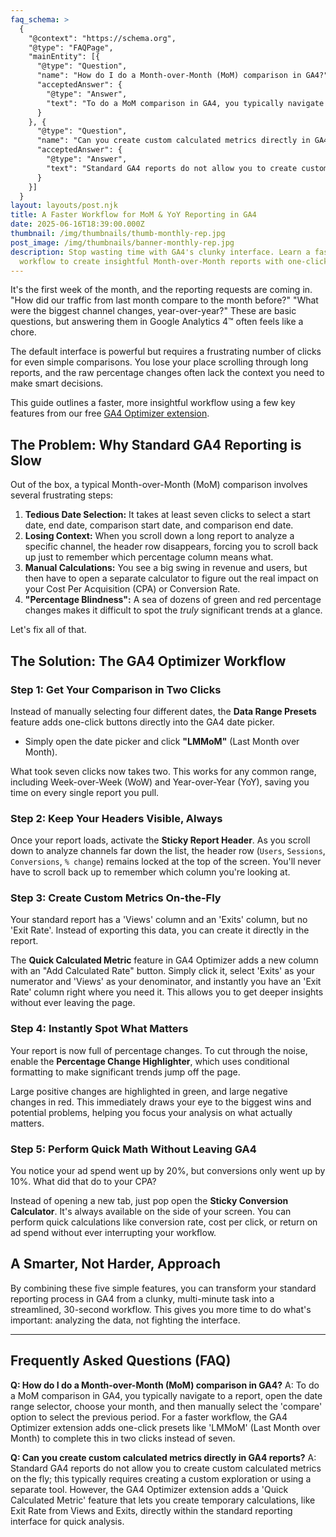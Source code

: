 ```yaml
---
faq_schema: >
  {
    "@context": "https://schema.org",
    "@type": "FAQPage",
    "mainEntity": [{
      "@type": "Question",
      "name": "How do I do a Month-over-Month (MoM) comparison in GA4?",
      "acceptedAnswer": {
        "@type": "Answer",
        "text": "To do a MoM comparison in GA4, you typically navigate to a report, open the date range selector, choose your month, and then manually select the 'compare' option to select the previous period. For a faster workflow, the GA4 Optimizer extension adds one-click presets like 'LMMoM' (Last Month over Month) to complete this in two clicks instead of seven."
      }
    }, {
      "@type": "Question",
      "name": "Can you create custom calculated metrics directly in GA4 reports?",
      "acceptedAnswer": {
        "@type": "Answer",
        "text": "Standard GA4 reports do not allow you to create custom calculated metrics on the fly; this typically requires creating a custom exploration or using a separate tool. However, the GA4 Optimizer extension adds a 'Quick Calculated Metric' feature that lets you create temporary calculations, like Exit Rate from Views and Exits, directly within the standard reporting interface for quick analysis."
      }
    }]
  }
layout: layouts/post.njk
title: A Faster Workflow for MoM & YoY Reporting in GA4
date: 2025-06-16T18:39:00.000Z
thumbnail: /img/thumbnails/thumb-monthly-rep.jpg
post_image: /img/thumbnails/banner-monthly-rep.jpg
description: Stop wasting time with GA4's clunky interface. Learn a faster
  workflow to create insightful Month-over-Month reports with one-click presets, on-the-fly calculated metric, and more.
---
```

It's the first week of the month, and the reporting requests are coming in. "How did our traffic from last month compare to the month before?" "What were the biggest channel changes, year-over-year?" These are basic questions, but answering them in Google Analytics 4™ often feels like a chore.

The default interface is powerful but requires a frustrating number of clicks for even simple comparisons. You lose your place scrolling through long reports, and the raw percentage changes often lack the context you need to make smart decisions.

This guide outlines a faster, more insightful workflow using a few key features from our free [GA4 Optimizer extension](https://chromewebstore.google.com/detail/ga4-optimizer/hlldjkhoepkephgaeifgbelgchncfnjj).

## The Problem: Why Standard GA4 Reporting is Slow

Out of the box, a typical Month-over-Month (MoM) comparison involves several frustrating steps:

1.  **Tedious Date Selection:** It takes at least seven clicks to select a start date, end date, comparison start date, and comparison end date.
2.  **Losing Context:** When you scroll down a long report to analyze a specific channel, the header row disappears, forcing you to scroll back up just to remember which percentage column means what.
3.  **Manual Calculations:** You see a big swing in revenue and users, but then have to open a separate calculator to figure out the real impact on your Cost Per Acquisition (CPA) or Conversion Rate.
4.  **"Percentage Blindness":** A sea of dozens of green and red percentage changes makes it difficult to spot the *truly* significant trends at a glance.

Let's fix all of that.

## The Solution: The GA4 Optimizer Workflow

### Step 1: Get Your Comparison in Two Clicks

Instead of manually selecting four different dates, the **Data Range Presets** feature adds one-click buttons directly into the GA4 date picker.

*   Simply open the date picker and click **"LMMoM"** (Last Month over Month).

What took seven clicks now takes two. This works for any common range, including Week-over-Week (WoW) and Year-over-Year (YoY), saving you time on every single report you pull.

### Step 2: Keep Your Headers Visible, Always

Once your report loads, activate the **Sticky Report Header**. As you scroll down to analyze channels far down the list, the header row (`Users`, `Sessions`, `Conversions`, `% change`) remains locked at the top of the screen. You'll never have to scroll back up to remember which column you're looking at.

### Step 3: Create Custom Metrics On-the-Fly

Your standard report has a 'Views' column and an 'Exits' column, but no 'Exit Rate'. Instead of exporting this data, you can create it directly in the report.

The **Quick Calculated Metric** feature in GA4 Optimizer adds a new column with an "Add Calculated Rate" button. Simply click it, select 'Exits' as your numerator and 'Views' as your denominator, and instantly you have an 'Exit Rate' column right where you need it. This allows you to get deeper insights without ever leaving the page.

### Step 4: Instantly Spot What Matters

Your report is now full of percentage changes. To cut through the noise, enable the **Percentage Change Highlighter**, which uses conditional formatting to make significant trends jump off the page.

Large positive changes are highlighted in green, and large negative changes in red. This immediately draws your eye to the biggest wins and potential problems, helping you focus your analysis on what actually matters.

### Step 5: Perform Quick Math Without Leaving GA4

You notice your ad spend went up by 20%, but conversions only went up by 10%. What did that do to your CPA?

Instead of opening a new tab, just pop open the **Sticky Conversion Calculator**. It's always available on the side of your screen. You can perform quick calculations like conversion rate, cost per click, or return on ad spend without ever interrupting your workflow.

## A Smarter, Not Harder, Approach

By combining these five simple features, you can transform your standard reporting process in GA4 from a clunky, multi-minute task into a streamlined, 30-second workflow. This gives you more time to do what's important: analyzing the data, not fighting the interface.

---
## **Frequently Asked Questions (FAQ)**

**Q: How do I do a Month-over-Month (MoM) comparison in GA4?**
A: To do a MoM comparison in GA4, you typically navigate to a report, open the date range selector, choose your month, and then manually select the 'compare' option to select the previous period. For a faster workflow, the GA4 Optimizer extension adds one-click presets like 'LMMoM' (Last Month over Month) to complete this in two clicks instead of seven.

**Q: Can you create custom calculated metrics directly in GA4 reports?**
A: Standard GA4 reports do not allow you to create custom calculated metrics on the fly; this typically requires creating a custom exploration or using a separate tool. However, the GA4 Optimizer extension adds a 'Quick Calculated Metric' feature that lets you create temporary calculations, like Exit Rate from Views and Exits, directly within the standard reporting interface for quick analysis.